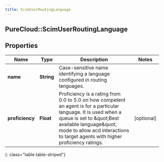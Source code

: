 ```yaml
---
title: ScimUserRoutingLanguage
---
```

## PureCloud::ScimUserRoutingLanguage

## Properties

|Name | Type | Description | Notes|
|------------ | ------------- | ------------- | -------------|
| **name** | **String** | Case-sensitive name identifying a language configured in routing languages. | |
| **proficiency** | **Float** | Proficiency is a rating from 0.0 to 5.0 on how competent an agent is for a particular language. It is used when a queue is set to \&quot;Best available language\&quot; mode to allow acd interactions to target agents with higher proficiency ratings. | [optional] |
{: class="table table-striped"}


